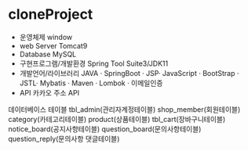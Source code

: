 # cloneProject
- 운영체제 window 
- web Server Tomcat9 
- Database MySQL 
- 구현프로그램/개발환경 Spring Tool Suite3/JDK11
- 개발언어/라이브러리 JAVA · SpringBoot · JSP· JavaScript · BootStrap · JSTL· Mybatis · Maven · Lombok · 이메일인증
- API 카카오 주소 API

데이터베이스 테이블
tbl_admin(관리자계정테이블) 
shop_member(회원테이블) 
category(카테고리테이블) 
product(상품테이블) 
tbl_cart(장바구니테이블) 
notice_board(공지사항테이블) 
question_board(문의사항테이블) 
question_reply(문의사항 댓글테이블)
